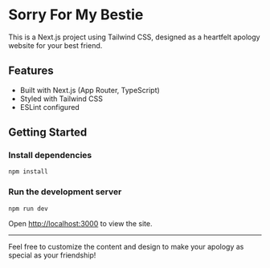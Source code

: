 
# Sorry For My Bestie

This is a Next.js project using Tailwind CSS, designed as a heartfelt apology website for your best friend.

## Features
- Built with Next.js (App Router, TypeScript)
- Styled with Tailwind CSS
- ESLint configured

## Getting Started

### Install dependencies
```
npm install
```

### Run the development server
```
npm run dev
```

Open [http://localhost:3000](http://localhost:3000) to view the site.

---

Feel free to customize the content and design to make your apology as special as your friendship!
